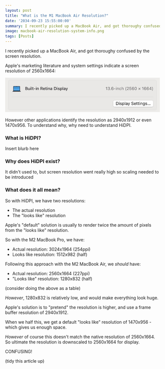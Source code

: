 ```yaml
---
layout: post
title: "What is the M1 MacBook Air Resolution?"
date: '2034-09-23 15:55:00:00'
summary: I recently picked up a MacBook Air, and got thoroughy confused by the screen resolution.
image: macbook-air-resolution-system-info.png
tags: [Posts]
---
```


I recently picked up a MacBook Air, and got thoroughy confused by the screen resolution.

Apple's marketing literature and system settings indicate a screen resolution of 2560x1664:

![MacBook Air Resolution](/img/posts/macbook-air-resolution-system-info.png)

However other applications identify the resolution as 2940x1912 or even 1470x956. To understand why, why need to understand HiDPI.

### What is HiDPI?

Insert blurb here


### Why does HiDPI exist?

It didn't used to, but screen resolution went really high so scaling needed to be introduced



### What does it all mean?

So with HiDPI, we have two resolutions:

* The actual resolution
* The "looks like" resolution

Apple's "default" solution is usually to render twice the amount of pixels from the "looks like" resolution.

So with the M2 MacBook Pro, we have:

* Actual resolution: 3024x1964 (254ppi)
* Looks like resolution: 1512x982 (half)

Following this approach with the M2 MacBook Air, we *should* have:

* Actual resolution: 2560x1664 (227ppi)
* "Looks like" resolution: 1280x832 (half)

(consider doing the above as a table)

*However*, 1280x832 is relatively low, and would make everything look huge.

Apple's solution is to "pretend" the resolution is higher, and use a frame buffer resolution of 2940x1912.

When we half this, we get a default "looks like" resolution of 1470x956 - which gives us enough space.

*However* of course this doesn't match the native resolution of 2560x1664. So ultimate the resolution is downscaled to 2560x1664 for display.

CONFUSING!

(tidy this article up)
